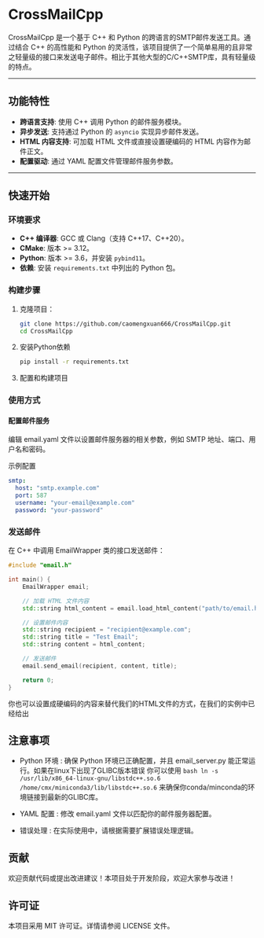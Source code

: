 # CrossMailCpp

CrossMailCpp 是一个基于 C++ 和 Python 的跨语言的SMTP邮件发送工具。通过结合 C++ 的高性能和 Python 的灵活性，该项目提供了一个简单易用的且非常之轻量级的接口来发送电子邮件。相比于其他大型的C/C++SMTP库，具有轻量级的特点。

---

## 功能特性

- **跨语言支持**: 使用 C++ 调用 Python 的邮件服务模块。
- **异步发送**: 支持通过 Python 的 `asyncio` 实现异步邮件发送。
- **HTML 内容支持**: 可加载 HTML 文件或直接设置硬编码的 HTML 内容作为邮件正文。
- **配置驱动**: 通过 YAML 配置文件管理邮件服务参数。

---

## 快速开始

### 环境要求

- **C++ 编译器**: GCC 或 Clang（支持 C++17、C++20）。
- **CMake**: 版本 >= 3.12。
- **Python**: 版本 >= 3.6，并安装 `pybind11`。
- **依赖**: 安装 `requirements.txt` 中列出的 Python 包。

### 构建步骤

1. 克隆项目：
   ```bash
   git clone https://github.com/caomengxuan666/CrossMailCpp.git
   cd CrossMailCpp
   ```

2. 安装Python依赖
    ```bash
    pip install -r requirements.txt
    ```

3. 配置和构建项目

### 使用方式

#### 配置邮件服务
编辑 email.yaml 文件以设置邮件服务器的相关参数，例如 SMTP 地址、端口、用户名和密码。

示例配置
```yaml
smtp:
  host: "smtp.example.com"
  port: 587
  username: "your-email@example.com"
  password: "your-password"
```

### 发送邮件
在 C++ 中调用 EmailWrapper 类的接口发送邮件：

```cpp
#include "email.h"

int main() {
    EmailWrapper email;

    // 加载 HTML 文件内容
    std::string html_content = email.load_html_content("path/to/email.html");

    // 设置邮件内容
    std::string recipient = "recipient@example.com";
    std::string title = "Test Email";
    std::string content = html_content;

    // 发送邮件
    email.send_email(recipient, content, title);

    return 0;
}
```

你也可以设置成硬编码的内容来替代我们的HTML文件的方式，在我们的实例中已经给出

## 注意事项
- Python 环境 : 确保 Python 环境已正确配置，并且 email_server.py 能正常运行。如果在linux下出现了GLIBC版本错误
你可以使用
```bash ln -s /usr/lib/x86_64-linux-gnu/libstdc++.so.6 /home/cmx/miniconda3/lib/libstdc++.so.6```
来确保你conda/minconda的环境链接到最新的GLIBC库。

- YAML 配置 : 修改 email.yaml 文件以匹配你的邮件服务器配置。
- 错误处理 : 在实际使用中，请根据需要扩展错误处理逻辑。

## 贡献
欢迎贡献代码或提出改进建议！本项目处于开发阶段，欢迎大家参与改进！

## 许可证
本项目采用 MIT 许可证。详情请参阅 LICENSE 文件。